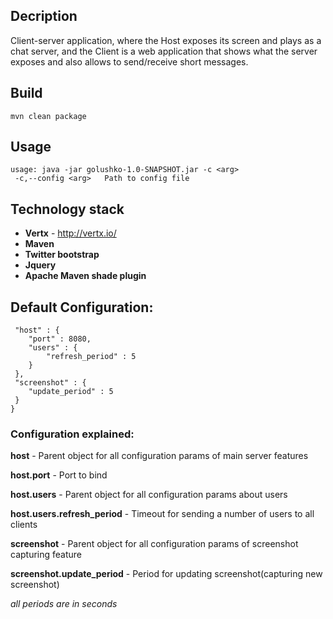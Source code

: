 ## Decription
Client-server application, where the Host exposes its screen and plays as a chat server, and the Client is a web application that shows what the server exposes and also allows to send/receive short messages.

## Build

```
mvn clean package
```

## Usage

```
usage: java -jar golushko-1.0-SNAPSHOT.jar -c <arg>
 -c,--config <arg>   Path to config file
```

## Technology stack
+ **Vertx** - http://vertx.io/ 
+ **Maven** 
+ **Twitter bootstrap**
+ **Jquery**
+ **Apache Maven shade plugin**

## Default Configuration:
```{
 "host" : {
    "port" : 8080,
    "users" : {
        "refresh_period" : 5
    }
 },
 "screenshot" : {
    "update_period" : 5
 }
}
```

### Configuration explained:
**host** - Parent object for all configuration params of main server features

**host.port** - Port to bind

**host.users** - Parent object for all configuration params about users

**host.users.refresh_period** - Timeout for sending a number of users to all clients

**screenshot** - Parent object for all configuration params of screenshot capturing feature

**screenshot.update_period** - Period for updating screenshot(capturing new screenshot)

*all periods are in seconds*